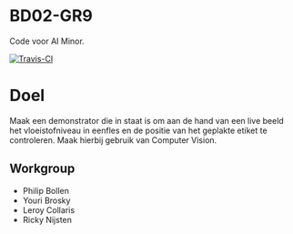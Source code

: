 # BD02-GR9
Code voor AI Minor.

[![Travis-CI](https://travis-ci.com/Monopoly-Semi-Pro-s/BD02-GR9.svg?branch=main)](https://travis-ci.com/github/Monopoly-Semi-Pro-s/BD02-GR9)

# Doel 
Maak een demonstrator die in staat is om aan de hand van een live beeld het vloeistofniveau in eenfles en de positie van het geplakte etiket te controleren. Maak hierbij gebruik van Computer Vision.

## Workgroup
- Philip Bollen
- Youri Brosky
- Leroy Collaris
- Ricky Nijsten

